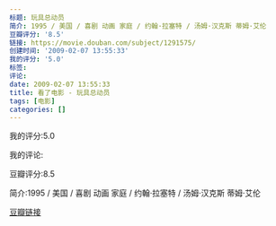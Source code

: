 ```yaml
---
标题: 玩具总动员
简介: 1995 / 美国 / 喜剧 动画 家庭 / 约翰·拉塞特 / 汤姆·汉克斯 蒂姆·艾伦
豆瓣评分: '8.5'
链接: https://movie.douban.com/subject/1291575/
创建时间: '2009-02-07 13:55:33'
我的评分: '5.0'
标签:
评论:
date: 2009-02-07 13:55:33
title: 看了电影 - 玩具总动员
tags: [电影]
categories: []
---
```


我的评分:5.0

我的评论:

豆瓣评分:8.5

简介:1995 / 美国 / 喜剧 动画 家庭 / 约翰·拉塞特 / 汤姆·汉克斯 蒂姆·艾伦

[豆瓣链接](https://movie.douban.com/subject/1291575/)


